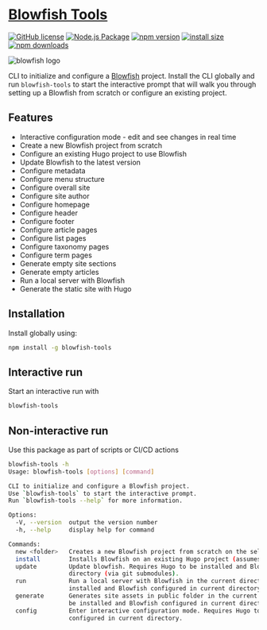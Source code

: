 # [Blowfish Tools](https://blowfish.page/)
[![GitHub license](https://img.shields.io/badge/license-MIT-blue.svg)](https://github.com/nunocoracao/blowfish-tools/blob/main/LICENSE)
[![Node.js Package](https://github.com/nunocoracao/blowfish-tools/actions/workflows/release-package.yml/badge.svg)](https://github.com/nunocoracao/blowfish-tools/actions/workflows/release-package.yml)
[![npm version](https://img.shields.io/npm/v/blowfish-tools.svg?style=flat-square)](https://www.npmjs.org/package/blowfish-tools)
[![install size](https://img.shields.io/badge/dynamic/json?url=https://packagephobia.com/v2/api.json?p=blowfish-tools&query=$.install.pretty&label=install%20size&style=flat-square)](https://packagephobia.now.sh/result?p=blowfish-tools)
[![npm downloads](https://img.shields.io/npm/dm/blowfish-tools.svg?style=flat-square)](https://npm-stat.com/charts.html?package=blowfish-tools)

![blowfish logo](https://github.com/nunocoracao/blowfish-tools/blob/main/banner.png?raw=true)

CLI to initialize and configure a [Blowfish](https://blowfish.page) project. Install the CLI globally and run `blowfish-tools` to start the interactive prompt that will walk you through setting up a Blowfish from scratch or configure an existing project.

## Features
- Interactive configuration mode - edit and see changes in real time
- Create a new Blowfish project from scratch
- Configure an existing Hugo project to use Blowfish
- Update Blowfish to the latest version
- Configure metadata
- Configure menu structure
- Configure overall site
- Configure site author
- Configure homepage
- Configure header
- Configure footer
- Configure article pages
- Configure list pages
- Configure taxonomy pages
- Configure term pages
- Generate empty site sections
- Generate empty articles
- Run a local server with Blowfish
- Generate the static site with Hugo

## Installation
Install globally using:

```bash
npm install -g blowfish-tools
```

## Interactive run

Start an interactive run with

```bash
blowfish-tools
```

## Non-interactive run

Use this package as part of scripts or CI/CD actions

```bash
blowfish-tools -h
Usage: blowfish-tools [options] [command]

CLI to initialize and configure a Blowfish project.
Use `blowfish-tools` to start the interactive prompt.
Run `blowfish-tools --help` for more information.

Options:
  -V, --version  output the version number
  -h, --help     display help for command

Commands:
  new <folder>   Creates a new Blowfish project from scratch on the selected folder
  install        Installs Blowfish on an existing Hugo project (assumes current directory).
  update         Update blowfish. Requires Hugo to be installed and Blowfish configured in current
                 directory (via git submodules).
  run            Run a local server with Blowfish in the current directory. Requires Hugo to be
                 installed and Blowfish configured in current directory.
  generate       Generates site assets in public folder in the current directory. Requires Hugo to
                 be installed and Blowfish configured in current directory.
  config         Enter interactive configuration mode. Requires Hugo to be installed and Blowfish
                 configured in current directory.
```

